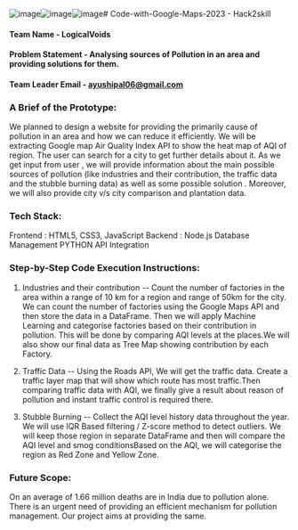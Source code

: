 ![image](https://github.com/ayushii06/LogicalVoids/assets/123254453/eb452990-028d-4791-8a05-910b6cdbdb7e)![image](https://github.com/ayushii06/LogicalVoids/assets/123254453/de8f5169-2dc5-469e-ae17-88126f856ed2)![image](https://github.com/ayushii06/LogicalVoids/assets/123254453/753e769c-ae52-4640-af84-5e202127bc38)# Code-with-Google-Maps-2023 - Hack2skill

#### Team Name - LogicalVoids
#### Problem Statement -  Analysing sources of Pollution in an area and providing solutions for them.
#### Team Leader Email - ayushipal06@gmail.com

### A Brief of the Prototype:
We planned to design a website for providing the primarily cause of pollution in an area and how we can reduce it efficiently.
We will be extracting Google map Air Quality Index API to show the heat map of AQI of region. The user can search for a city to get further details about it.
As we get input from user , we will provide information about the main possible sources of pollution (like industries and their contribution, the traffic data and the stubble burning data) as well as some possible solution .
Moreover, we will also provide city v/s city comparison and plantation data.
  
### Tech Stack: 
Frontend : HTML5, CSS3, JavaScript
Backend : Node.js
Database Management
PYTHON
API Integration 
   
### Step-by-Step Code Execution Instructions:

1. Industries and their contribution  -- Count the number of factories in the area within a range of 10 km for a region and range of 50km for the city. We can count the number of factories using the Google Maps API and then store the data in a DataFrame. Then we will apply Machine Learning and categorise factories based on their contribution in pollution. This will be done by comparing AQI levels at the places.We will also show our final data as Tree Map showing contribution by each Factory.

2. Traffic Data -- Using the Roads API, We will get the traffic data. Create a traffic layer map that will show which route has most traffic.Then comparing traffic data with AQI, we finally give a result about reason of pollution and instant traffic control is required there.

3. Stubble Burning -- Collect the AQI level history data throughout the year. We will use IQR Based filtering / Z-score method to detect outliers.
We will keep those region in separate DataFrame and then will compare the AQI level and smog conditionsBased on the AQI, we will categorise the region as Red Zone and Yellow Zone.

  
### Future Scope:
On an average of 1.66 million deaths are in India due to pollution alone. There is an urgent need of providing an efficient mechanism for pollution management. Our project aims at providing the same.
